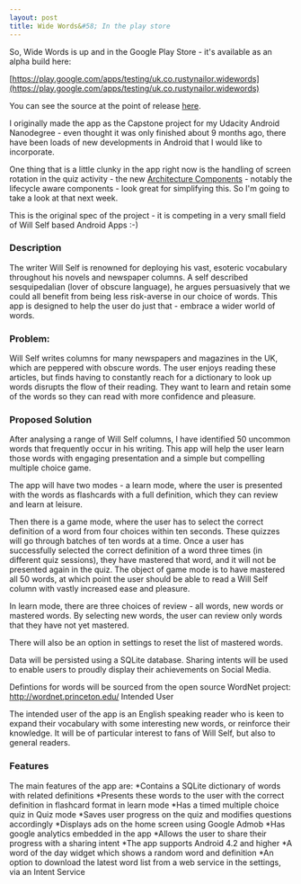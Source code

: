 ```yaml
---
layout: post
title: Wide Words&#58; In the play store
---
```


So, Wide Words is up and in the Google Play Store - it's available as an alpha build here:

[https://play.google.com/apps/testing/uk.co.rustynailor.widewords](https://play.google.com/apps/testing/uk.co.rustynailor.widewords)

You can see the source at the point of release [here](https://github.com/rustynailor/wide-words/releases/tag/v0.2).

I originally made the app as the Capstone project for my Udacity Android Nanodegree - even thought it was only finished about 9 months ago, there have been loads of new developments in Android that I would like to incorporate.

One thing that is a little clunky in the app right now is the handling of screen rotation in the quiz activity - the new [Architecture Components](https://developer.android.com/topic/libraries/architecture/index.html) - notably the lifecycle aware components - look great for simplifying this. So I'm going to take a look at that next week.

This is the original spec of the project - it is competing in a very small field of Will Self based Android Apps :-)

### Description 

The writer Will Self is renowned for deploying his vast, esoteric vocabulary throughout his novels and newspaper columns. A self described sesquipedalian (lover of obscure language), he argues persuasively that we could all benefit from being less risk-averse in our choice of words. This app is designed to help the user do just that - embrace a wider world of words. 

### Problem:
Will Self writes columns for many newspapers and magazines in the UK, which are peppered with obscure words. The user enjoys reading these articles, but finds having to constantly reach for a dictionary to look up words disrupts the flow of their reading. They want to learn and retain some of the words so they can read with more confidence and pleasure.

### Proposed Solution
After analysing a range of Will Self columns, I have identified 50 uncommon words that frequently occur in his writing. This app will help the user learn those words with engaging presentation and a simple but compelling multiple choice game.

The app will have two modes - a learn mode, where the user is presented with the words as flashcards with a full definition, which they can review and learn at leisure.

Then there is a game mode, where the user has to select the correct definition of a word from four choices within ten seconds. These quizzes will go through batches of ten words at a time.  Once a user has successfully selected the correct definition of a word three times (in different quiz sessions), they have mastered that word, and it will not be presented again in the quiz.  The object of game mode is to have mastered all 50 words, at which point the user should be able to read a Will Self column with vastly increased ease and pleasure.

In learn mode, there are three choices of review - all words,  new words or mastered words. By selecting new words, the user can review only words that they have not yet mastered.

There will also be an option in settings to reset the list of mastered words.

Data will be persisted using a SQLite database. Sharing intents will be used to enable users to proudly display their achievements on Social Media.

Defintions for words will be sourced from the open source WordNet project: http://wordnet.princeton.edu/
Intended User

The intended user of the app is an English speaking  reader who is keen to expand their vocabulary with some interesting new words, or reinforce their knowledge.  It will be of particular interest to fans of Will Self, but also to general readers.

### Features

The main features of the app are:
  *Contains a SQLite dictionary of words with related definitions
  *Presents these words to the user with the correct definition in flashcard format in learn mode
  *Has a timed multiple choice quiz in Quiz mode
  *Saves user progress on the quiz and modifies questions accordingly
  *Displays ads on the home screen using Google Admob
  *Has google analytics embedded in the app 
  *Allows the user to share their progress with a sharing intent
  *The app supports Android 4.2 and higher
  *A word of the day widget which shows a random word and definition
  *An option to download the latest word list from a web service in the settings, via an Intent Service




